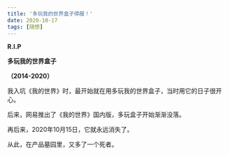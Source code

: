 ```yaml
---
title: '多玩我的世界盒子停服！'
date: 2020-10-17
tags: [随想]
---
```

**R.I.P**

**多玩我的世界盒子**

**（2014-2020）**

我入坑《我的世界》时，最开始就在用多玩我的世界盒子，当时用它的日子很开心。

后来，网易推出了《我的世界》国内版，多玩盒子开始渐渐没落。

再后来，2020年10月15日，它就永远消失了。

从此，在产品墓园里，又多了一个死者。
